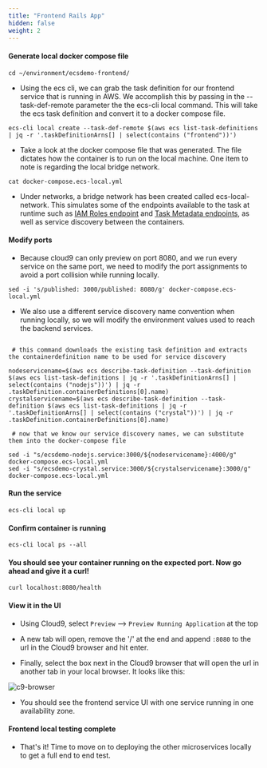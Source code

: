 ```yaml
---
title: "Frontend Rails App"
hidden: false
weight: 2
---
```


#### Generate local docker compose file

```
cd ~/environment/ecsdemo-frontend/
```
- Using the ecs cli, we can grab the task definition for our frontend service that is running in AWS. We accomplish this by passing in the --task-def-remote parameter the the ecs-cli local command. This will take the ecs task definition and convert it to a docker compose file.

```
ecs-cli local create --task-def-remote $(aws ecs list-task-definitions | jq -r '.taskDefinitionArns[] | select(contains ("frontend"))')
```

- Take a look at the docker compose file that was generated. The file dictates how the container is to run on the local machine. One item to note is regarding the local bridge network.

```
cat docker-compose.ecs-local.yml
```

- Under networks, a bridge network has been created called ecs-local-network. This simulates some of the endpoints available to the task at runtime such as [IAM Roles endpoint](https://docs.aws.amazon.com/AmazonECS/latest/developerguide/task-iam-roles.html) and [Task Metadata endpoints](https://docs.aws.amazon.com/AmazonECS/latest/developerguide/task-metadata-endpoint.html), as well as service discovery between the containers.


#### Modify ports 

- Because cloud9 can only preview on port 8080, and we run every service on the same port, we need to modify the port assignments to avoid a port collision while running locally.

```
sed -i 's/published: 3000/published: 8080/g' docker-compose.ecs-local.yml
```

- We also use a different service discovery name convention when running locally, so we will modify the environment
values used to reach the backend services.
```

 # this command downloads the existing task definition and extracts the containerdefinition name to be used for service discovery

nodeservicename=$(aws ecs describe-task-definition --task-definition $(aws ecs list-task-definitions | jq -r '.taskDefinitionArns[] | select(contains ("nodejs"))') | jq -r .taskDefinition.containerDefinitions[0].name)
crystalservicename=$(aws ecs describe-task-definition --task-definition $(aws ecs list-task-definitions | jq -r '.taskDefinitionArns[] | select(contains ("crystal"))') | jq -r .taskDefinition.containerDefinitions[0].name)

 # now that we know our service discovery names, we can substitute them into the docker-compose file
 
sed -i "s/ecsdemo-nodejs.service:3000/${nodeservicename}:4000/g" docker-compose.ecs-local.yml
sed -i "s/ecsdemo-crystal.service:3000/${crystalservicename}:3000/g" docker-compose.ecs-local.yml

```

#### Run the service

```
ecs-cli local up
```

#### Confirm container is running

```
ecs-cli local ps --all
```

#### You should see your container running on the expected port. Now go ahead and give it a curl!

```
curl localhost:8080/health
```

#### View it in the UI

- Using Cloud9, select `Preview` --> `Preview Running Application` at the top

- A new tab will open, remove the '/' at the end and append `:8080` to the url in the Cloud9 browser and hit enter.

- Finally, select the box next in the Cloud9 browser that will open the url in another tab in your local browser. It looks like this:

![c9-browser](/images/c9-local-2.png)

- You should see the frontend service UI with one service running in one availability zone.

#### Frontend local testing complete

- That's it! Time to move on to deploying the other microservices locally to get a full end to end test.
